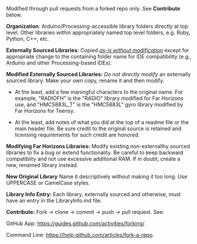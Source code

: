 Modified through pull requests from a forked repo only. See __Contribute__ below.


__Organization__: Arduino/Processing-accessible library folders directly at top level. Other libraries within appropriately named top level folders, e.g. Ruby, Python, C++, etc.

__Externally Sourced Libraries:__ Copied <u>_as-is without modification_</u> except for appropriate change to the containing folder name for IDE compatibility (e.g., Arduino and other Processing-based IDEs).

__Modified Externally Sourced Libraries:__ _Do not directly modify_ an externally sourced library. Make your own copy, rename it and then modify.

* At the least, add a few maningful characters to the original name. For example, "RADIOFH" is the "RADIO" library modified for Far Horizons use, and "HMC5883L_T" is the "HMC5883L" gyro library modified by Far Horizons for Teensy.
    
* At the least, add notes of what you did at the top of a readme file or the main header file. Be sure credit to the original source is retained and licensing requirements for such credit are honored.

__Modifying Far Horizons Libraries:__ Modify existing non-externallhy sourced libraries to fix a bug or extend functionality. Be careful to keep backward compatibiity and not use excessive additional RAM. If in doubt, create a new, renamed library instead.

__New Original Library__ Name it descriptively without making it too long. Use UPPERCASE or CamelCase styles.
    
__Library Info Entry:__ Each library, externally sourced and otherwise, must have an entry in the LibraryInfo.md file.

__Contribute:__  Fork -> clone -> commit -> push -> pull request. See:

GitHub App: <a href="https://guides.github.com/activities/forking/" target="_blank">https://guides.github.com/activities/forking/</a>

Command Line: <a href="https://help.github.com/articles/fork-a-repo" target="_blank">https://help.github.com/articles/fork-a-repo</a>.

